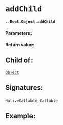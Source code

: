 # `addChild`

#### `..Root.Object.addChild`

#### Parameters:

#### Return value:

## Child of:

[`Object`](docs..Root.Object.md)

## Signatures:

`NativeCallable`, `Callable`



## Example:

